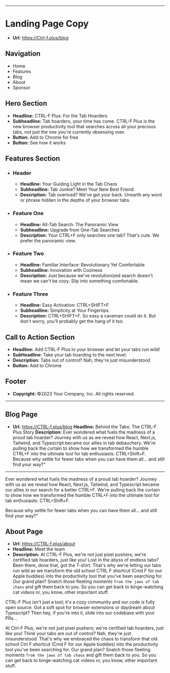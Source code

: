 ________________________
# Landing Page Copy
- **Url:** https://Ctrl-f.plus/blog

## Navigation
- Home
- Features
- Blog
- About
- Sponsor

## Hero Section
- **Headline:** CTRL-F Plus: For the Tab Hoarders
- **Subheadline:** Tab hoarders, your time has come. CTRL-F Plus is the new browser productivity tool that searches across all your precious tabs, not just the one you're currently obsessing over.
- **Button:** Add to Chrome for free
- **Button:** See how it works

## Features Section
- ### Header
    - **Headline:** Your Guiding Light in the Tab Chaos
    - **Subheadline:** Tab Junkie? Meet Your New Best Friend.
    - **Description:** Tab overload? We've got your back. Unearth any word or phrase hidden in the depths of your browser tabs.
- ### Feature One
    - **Headline:** All-Tab Search: The Panoramic View
    - **Subheadline:** Upgrade from One-Tab Searches
    - **Description:** Your CTRL+F only searches one tab? That's cute. We prefer the panoramic view.
- ### Feature Two
    - **Headline:** Familiar Interface: Revolutionary Yet Comfortable
    - **Subheadline:** Innovation with Coziness
    - **Description:** Just because we've revolutionized search doesn't mean we can't be cozy. Slip into something comfortable.
- ### Feature Three
    - **Headline:** Easy Activation: CTRL+SHIFT+F
    - **Subheadline:** Simplicity at Your Fingertips
    - **Description:** CTRL+SHIFT+F. So easy a caveman could do it. But don't worry, you'll probably get the hang of it too.

## Call to Action Section
- **Headline:** Add CTRL-F Plus to your browser and let your tabs run wild!
- **SubHeadline:** Take your tab hoarding to the next level.
- **Description:** Tabs out of control? Nah, they're just misunderstood
- **Button:** Add to Chrome


## Footer
- **Copyright:** ©2023 Your Company, Inc. All rights reserved.

________________________

## Blog Page
- **Url:** https://CTRL-f.plus/blog
**Headline:** Behind the Tabs: The CTRL-F Plus Story
**Description:** Ever wondered what fuels the madness of a proud tab hoarder? Journey with us as we reveal how React, Next.js, Tailwind, and Typescript became our allies in tab debauchery. We're pulling back the curtain to show how we transformed the humble CTRL+F into the ultimate tool for tab enthusiasts: CTRL+Shift+F. Because why settle for fewer tabs when you can have them all... and still find your way?"
___________________


Ever wondered what fuels the madness of a proud tab hoarder? Journey with us as we reveal how React, Next.js, Tailwind, and Typescript became our allies in our search for a better CTRL+F. We're pulling back the curtain to show how we transformed the humble CTRL+F into the ultimate tool for tab enthusiasts: CTRL+Shift+F.

Because why settle for fewer tabs when you can have them all... and still find your way?"


## About Page
- **Url:** https://CTRL-f.plus/about
- **Headline:** Meet the team
- **Description:** At CTRL-F Plus, we're not just pixel pushers; we're certified tab hoarders, just like you! Lost in the abyss of endless tabs? Been there, done that, got the T-shirt. That's why we're letting our tabs run wild as we transform the old school CTRL F shortcut (Cmd F for our Apple buddies) into the productivity tool that you've been searching for. Our grand plan? Snatch those fleeting moments `from the jaws of tab chaos` and gift them back to you. So you can get back to binge-watching cat videos or, you know, other important stuff.

CTRL-F Plus isn't just a tool; it's a cozy community and our code is fully open source. Got a soft spot for browser extensions or daydream about Typescript? Then hey, if you're into it, slide into our codebase with your PRs...


At Ctrl-F Plus, we're not just pixel pushers; we're certified tab hoarders, just like you! Think your tabs are out of control? Nah, they're just misunderstood. That's why we embraced the chaos to transform that old school Ctrl F shortcut (Cmd F for our Apple buddies) into the productivity tool you've been searching for. Our grand plan? Snatch those fleeting moments `from the jaws of tab chaos` and gift them back to you. So you can get back to binge-watching cat videos or, you know, other important stuff.
